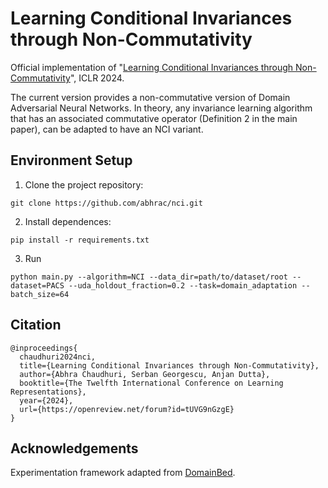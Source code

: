 # Learning Conditional Invariances through Non-Commutativity
Official implementation of "[Learning Conditional Invariances through Non-Commutativity](https://openreview.net/forum?id=tUVG9nGzgE&noteId=2XWklnrtBv)", ICLR 2024.

The current version provides a non-commutative version of Domain Adversarial Neural Networks. In theory, any invariance learning algorithm that has an associated commutative operator (Definition 2 in the main paper), can be adapted to have an NCI variant.

## Environment Setup

1. Clone the project repository:
```shell
git clone https://github.com/abhrac/nci.git
``` 
2. Install dependences:
```shell
pip install -r requirements.txt
```
3. Run
```shell
python main.py --algorithm=NCI --data_dir=path/to/dataset/root --dataset=PACS --uda_holdout_fraction=0.2 --task=domain_adaptation --batch_size=64
```

## Citation
```
@inproceedings{
  chaudhuri2024nci,
  title={Learning Conditional Invariances through Non-Commutativity},
  author={Abhra Chaudhuri, Serban Georgescu, Anjan Dutta},
  booktitle={The Twelfth International Conference on Learning Representations},
  year={2024},
  url={https://openreview.net/forum?id=tUVG9nGzgE}
}
```

## Acknowledgements
Experimentation framework adapted from [DomainBed](https://github.com/facebookresearch/DomainBed).

